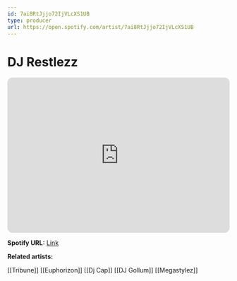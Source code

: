 ```yaml
---
id: 7ai8RtJjjo72IjVLcXS1UB
type: producer
url: https://open.spotify.com/artist/7ai8RtJjjo72IjVLcXS1UB
---
```

# DJ Restlezz

<iframe style="border-radius:12px" src="https://open.spotify.com/embed/artist/7ai8RtJjjo72IjVLcXS1UB" width="100%" height="352" frameBorder="0" allowfullscreen="" allow="autoplay; clipboard-write; encrypted-media; fullscreen; picture-in-picture" loading="lazy"></iframe>

**Spotify URL:** [Link](https://open.spotify.com/artist/7ai8RtJjjo72IjVLcXS1UB)

**Related artists:**

[[Tribune]]
[[Euphorizon]]
[[Dj Cap]]
[[DJ Gollum]]
[[Megastylez]]
